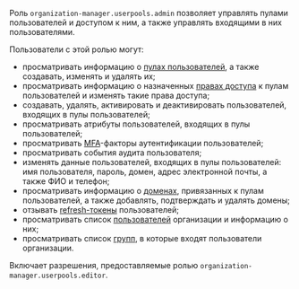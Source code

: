 Роль `organization-manager.userpools.admin` позволяет управлять пулами пользователей и доступом к ним, а также управлять входящими в них пользователями.

Пользователи с этой ролью могут:
* просматривать информацию о [пулах пользователей](../../../organization/concepts/user-pools.md), а также создавать, изменять и удалять их;
* просматривать информацию о назначенных [правах доступа](../../../iam/concepts/access-control/index.md) к пулам пользователей и изменять такие права доступа;
* создавать, удалять, активировать и деактивировать пользователей, входящих в пулы пользователей;
* просматривать атрибуты пользователей, входящих в пулы пользователей;
* просматривать [MFA](https://en.wikipedia.org/wiki/Multi-factor_authentication)-факторы аутентификации пользователей;
* просматривать события аудита пользователя;
* изменять данные пользователей, входящих в пулы пользователей: имя пользователя, пароль, домен, адрес электронной почты, а также ФИО и телефон;
* просматривать информацию о [доменах](../../../organization/concepts/domains.md), привязанных к пулам пользователей, а также добавлять, подтверждать и удалять домены;
* отзывать [refresh-токены](../../../iam/concepts/authorization/refresh-token.md) пользователей;
* просматривать список [пользователей](../../../overview/roles-and-resources.md#users) организации и информацию о них;
* просматривать список [групп](../../../organization/concepts/groups.md), в которые входят пользователи организации.

Включает разрешения, предоставляемые ролью `organization-manager.userpools.editor`.